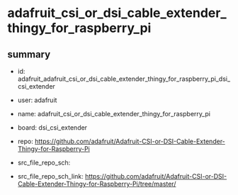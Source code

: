 # adafruit_csi_or_dsi_cable_extender_thingy_for_raspberry_pi
 
## summary 
* id: adafruit_adafruit_csi_or_dsi_cable_extender_thingy_for_raspberry_pi_dsi_csi_extender
* user: adafruit
* name: adafruit_csi_or_dsi_cable_extender_thingy_for_raspberry_pi
* board: dsi_csi_extender
* repo: https://github.com/adafruit/Adafruit-CSI-or-DSI-Cable-Extender-Thingy-for-Raspberry-Pi



* src_file_repo_sch: 
* src_file_repo_sch_link: https://github.com/adafruit/Adafruit-CSI-or-DSI-Cable-Extender-Thingy-for-Raspberry-Pi/tree/master/




